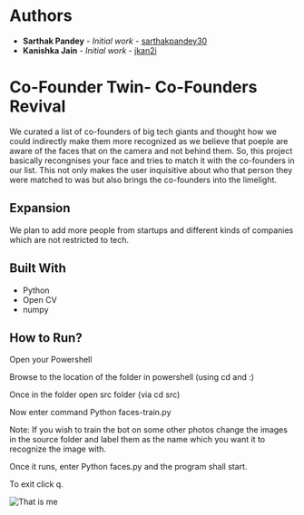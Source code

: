 # Authors

* **Sarthak Pandey** - *Initial work* - [sarthakpandey30](https://github.com/sarthakpandey30)
* **Kanishka Jain** - *Initial work* - [jkan2i](https://github.com/jkan2i)

# Co-Founder Twin- Co-Founders Revival
We curated a list of co-founders of big tech giants and thought how we could indirectly make them more recognized as we believe that poeple are aware of the faces that on the camera and not behind them. So, this project basically recongnises your face and tries to match it with the co-founders in our list. 
This not only makes the user inquisitive about who that person they were matched to was but also brings the co-founders into the limelight.
## Expansion
We plan to add more people from startups and different kinds of companies which are not restricted to tech.
## Built With
* Python
* Open CV
* numpy
## How to Run?

Open your Powershell 

Browse to the location of the folder in powershell  (using cd and :)

Once in the folder open src folder (via cd src)

Now enter command Python faces-train.py 

Note: If you wish to train the bot on some other photos change the images in the source folder and label them as the name which you want it to recognize the image with.

Once it runs, enter Python faces.py and the program shall start.

To exit click q.

![That is me](Notsofamous/git2.jpg)
